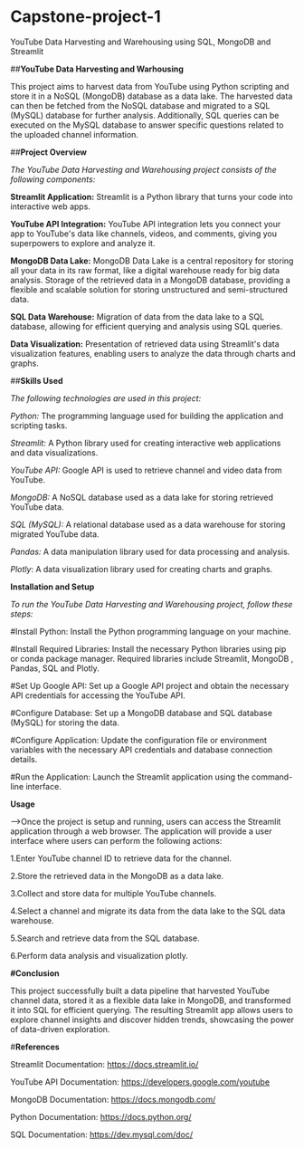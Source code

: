 # Capstone-project-1
YouTube Data Harvesting and Warehousing using SQL, MongoDB and Streamlit

##**YouTube Data Harvesting and Warhousing**

This project aims to harvest data from YouTube using Python scripting and store it in a NoSQL (MongoDB) database as a data lake. The harvested data can then be fetched from the NoSQL database and migrated to a SQL (MySQL) database for further analysis. Additionally, SQL queries can be executed on the MySQL database to answer specific questions related to the uploaded channel information.

##**Project Overview**

*The YouTube Data Harvesting and Warehousing project consists of the following components:*

**Streamlit Application:** Streamlit is a Python library that turns your code into interactive web apps.

**YouTube API Integration:** YouTube API integration lets you connect your app to YouTube's data like channels, videos, and comments, giving you superpowers to explore and analyze it. 

**MongoDB Data Lake:** MongoDB Data Lake is a central repository for storing all your data in its raw format, like a digital warehouse ready for big data analysis. Storage of the retrieved data in a MongoDB database, providing a flexible and scalable solution for storing unstructured and semi-structured data.

**SQL Data Warehouse:** Migration of data from the data lake to a SQL database, allowing for efficient querying and analysis using SQL queries.

**Data Visualization:** Presentation of retrieved data using Streamlit's data visualization features, enabling users to analyze the data through charts and graphs.

##**Skills Used**

*The following technologies are used in this project:*

*Python:* The programming language used for building the application and scripting tasks. 

*Streamlit:* A Python library used for creating interactive web applications and data visualizations.

*YouTube API:* Google API is used to retrieve channel and video data from YouTube.

*MongoDB:* A NoSQL database used as a data lake for storing retrieved YouTube data.

*SQL (MySQL):* A relational database used as a data warehouse for storing migrated YouTube data.

*Pandas:* A data manipulation library used for data processing and analysis.

*Plotly*: A data visualization library used for creating charts and graphs.

**Installation and Setup**

*To run the YouTube Data Harvesting and Warehousing project, follow these steps:*

#Install Python: Install the Python programming language on your machine.

#Install Required Libraries: Install the necessary Python libraries using pip or conda package manager. Required libraries include Streamlit, MongoDB , Pandas, SQL and Plotly.

#Set Up Google API: Set up a Google API project and obtain the necessary API credentials for accessing the YouTube API.

#Configure Database: Set up a MongoDB database and SQL database (MySQL) for storing the data.

#Configure Application: Update the configuration file or environment variables with the necessary API credentials and database connection details.

#Run the Application: Launch the Streamlit application using the command-line interface.

**Usage**

-->Once the project is setup and running, users can access the Streamlit application through a web browser. The application will provide a user interface where users can perform the following actions:

1.Enter YouTube channel ID to retrieve data for the channel.

2.Store the retrieved data in the MongoDB as a data lake.

3.Collect and store data for multiple YouTube channels.

4.Select a channel and migrate its data from the data lake to the SQL data warehouse.

5.Search and retrieve data from the SQL database.

6.Perform data analysis and visualization plotly.

**#Conclusion**

This project successfully built a data pipeline that harvested YouTube channel data, stored it as a flexible data lake in MongoDB, and transformed it into SQL for efficient querying. The resulting Streamlit app allows users to explore channel insights and discover hidden trends, showcasing the power of data-driven exploration. 


#**References**

Streamlit Documentation: https://docs.streamlit.io/

YouTube API Documentation: https://developers.google.com/youtube

MongoDB Documentation: https://docs.mongodb.com/

Python Documentation: https://docs.python.org/

SQL Documentation: https://dev.mysql.com/doc/
